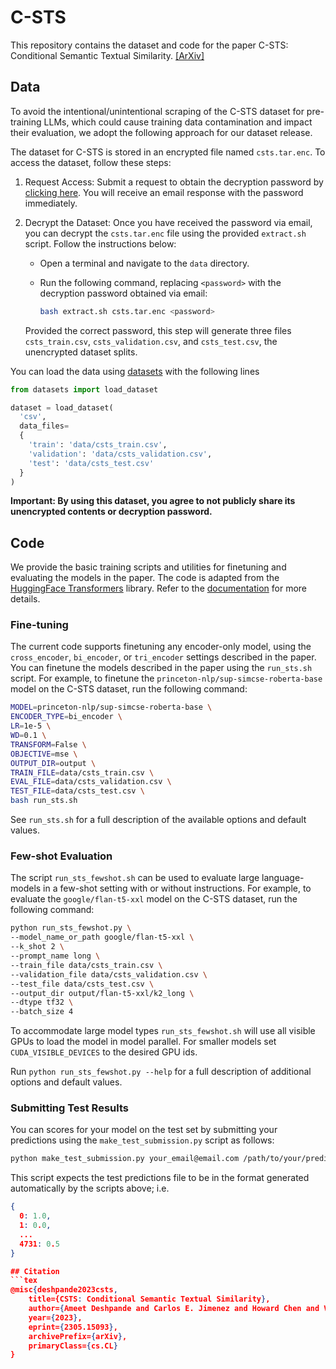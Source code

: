# C-STS

This repository contains the dataset and code for the paper C-STS: Conditional Semantic Textual Similarity. [[ArXiv]](https://arxiv.org/abs/2305.15093)

## Data

To avoid the intentional/unintentional scraping of the C-STS dataset for pre-training LLMs, which could cause training data contamination and impact their evaluation, we adopt the following approach for our dataset release.

The dataset for C-STS is stored in an encrypted file named `csts.tar.enc`. To access the dataset, follow these steps:

1. Request Access: Submit a request to obtain the decryption password by [clicking here](https://docs.google.com/forms/d/e/1FAIpQLSfoYig6I3qEBUBaNmzugnAKGpX1mSpM5cbGeO-dXq-u_sMPJQ/viewform?usp=sf_link). You will receive an email response with the password immediately.

2. Decrypt the Dataset: Once you have received the password via email, you can decrypt the `csts.tar.enc` file using the provided `extract.sh` script. Follow the instructions below:

   - Open a terminal and navigate to the `data` directory.
   - Run the following command, replacing `<password>` with the decryption password obtained via email:

     ```bash
     bash extract.sh csts.tar.enc <password>
     ```
    
    Provided the correct password, this step will generate three files `csts_train.csv`, `csts_validation.csv`, and `csts_test.csv`, the unencrypted dataset splits.

You can load the data using [datasets](https://github.com/huggingface/datasets) with the following lines

```python
from datasets import load_dataset

dataset = load_dataset(
  'csv', 
  data_files=
  {
    'train': 'data/csts_train.csv',
    'validation': 'data/csts_validation.csv',
    'test': 'data/csts_test.csv'
  }
)
```

**Important: By using this dataset, you agree to not publicly share its unencrypted contents or decryption password.**

## Code
We provide the basic training scripts and utilities for finetuning and evaluating the models in the paper. The code is adapted from the [HuggingFace Transformers](www.huggingface.co/transformers) library. Refer to the [documentation](https://huggingface.co/transformers/) for more details.

### Fine-tuning
The current code supports finetuning any encoder-only model, using the `cross_encoder`, `bi_encoder`, or `tri_encoder` settings described in the paper.
You can finetune the models described in the paper using the `run_sts.sh` script. For example, to finetune the `princeton-nlp/sup-simcse-roberta-base` model on the C-STS dataset, run the following command:

```bash
MODEL=princeton-nlp/sup-simcse-roberta-base \
ENCODER_TYPE=bi_encoder \
LR=1e-5 \
WD=0.1 \
TRANSFORM=False \
OBJECTIVE=mse \
OUTPUT_DIR=output \
TRAIN_FILE=data/csts_train.csv \
EVAL_FILE=data/csts_validation.csv \
TEST_FILE=data/csts_test.csv \
bash run_sts.sh
```

See `run_sts.sh` for a full description of the available options and default values.

### Few-shot Evaluation
The script `run_sts_fewshot.sh` can be used to evaluate large language-models in a few-shot setting with or without instructions. For example, to evaluate the `google/flan-t5-xxl` model on the C-STS dataset, run the following command:

```bash
python run_sts_fewshot.py \
--model_name_or_path google/flan-t5-xxl \
--k_shot 2 \
--prompt_name long \
--train_file data/csts_train.csv \
--validation_file data/csts_validation.csv \
--test_file data/csts_test.csv \
--output_dir output/flan-t5-xxl/k2_long \
--dtype tf32 \
--batch_size 4
```

To accommodate large model types `run_sts_fewshot.sh` will use all visible GPUs to load the model in model parallel. For smaller models set `CUDA_VISIBLE_DEVICES` to the desired GPU ids.

Run `python run_sts_fewshot.py --help` for a full description of additional options and default values.


### Submitting Test Results
You can scores for your model on the test set by submitting your predictions using the `make_test_submission.py` script as follows:

```bash
python make_test_submission.py your_email@email.com /path/to/your/predictions.json
```

This script expects the test predictions file to be in the format generated automatically by the scripts above; i.e.
  
  ```json
  {
    0: 1.0,
    1: 0.0,
    ...
    4731: 0.5
  }

## Citation
```tex
@misc{deshpande2023csts,
      title={CSTS: Conditional Semantic Textual Similarity}, 
      author={Ameet Deshpande and Carlos E. Jimenez and Howard Chen and Vishvak Murahari and Victoria Graf and Tanmay Rajpurohit and Ashwin Kalyan and Danqi Chen and Karthik Narasimhan},
      year={2023},
      eprint={2305.15093},
      archivePrefix={arXiv},
      primaryClass={cs.CL}
}
```
